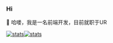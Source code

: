 ### Hi 
🔭 哈喽，我是一名前端开发，目前就职于UR

<!--
**Lee981265/Lee981265** is a ✨ _special_ ✨ repository because its `README.md` (this file) appears on your GitHub profile.

Here are some ideas to get you started:

- 🔭 I’m currently working on ...
-  I’m currently learning ...
- 👯 I’m looking to collaborate on ...
- 🤔 I’m looking for help with ...
- 💬 Ask me about ...
- 📫 How to reach me: ...
- 😄 Pronouns: ...
- ⚡ Fun fact: ...
-->
[![stats](https://github-readme-stats.vercel.app/api?username=Lee981265)](https://github.com/anuraghazra/github-readme-stats)[![stats](https://github-readme-stats.vercel.app/api?username=Lee981265)](https://github.com/anuraghazra/github-readme-stats)
